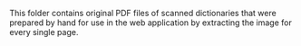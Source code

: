 This folder contains original PDF files of scanned dictionaries that were prepared by hand for use in the web application by extracting the image for every single page.